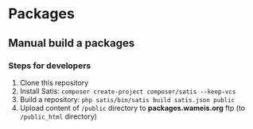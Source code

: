 # Packages

## Manual build a packages
### Steps for developers

1. Clone this repository
2. Install Satis: `composer create-project composer/satis --keep-vcs`
3. Build a repository: `php satis/bin/satis build satis.json public`
4. Upload content of `/public` directory to **packages.wameis.org** ftp (to `/public_html` directory)
